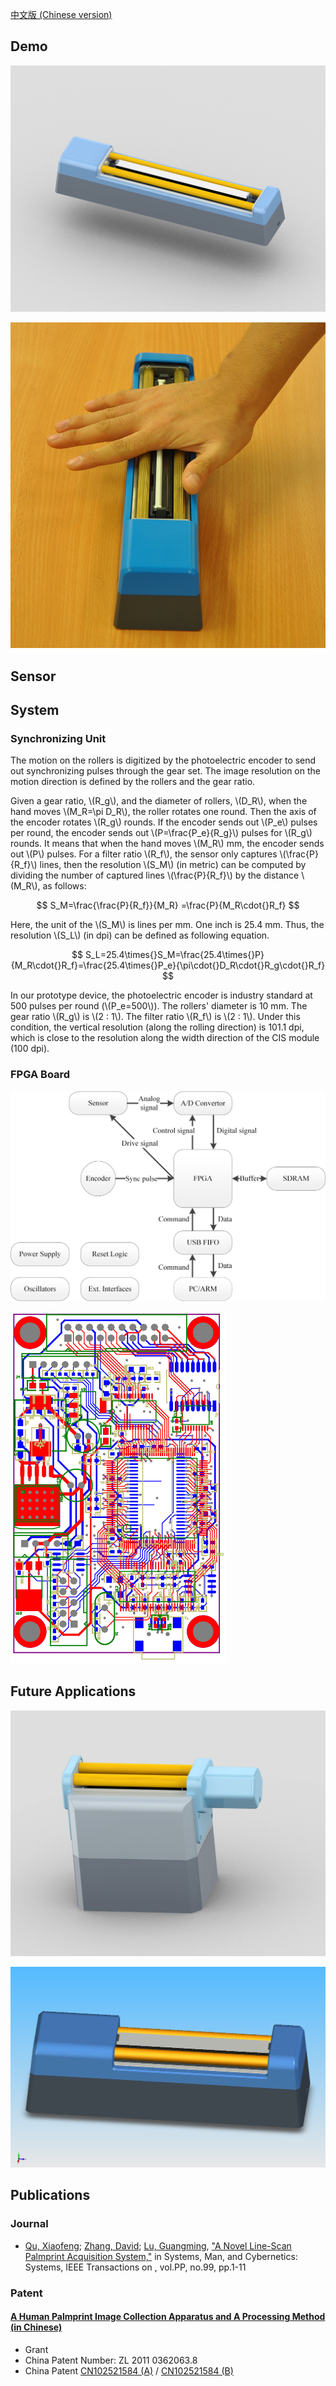 [中文版 (Chinese version)](/cn/)


Demo
-------



![Line Scan Palmprint Device Model](/img/line-scan-palmprint-device-model.png)

![Line Scan Palmprint Device Demo](/img/line-palmprint-demo.png)



Sensor
------



System
------

### Synchronizing Unit

The motion on the rollers is digitized by the photoelectric encoder to send out synchronizing pulses through the gear set. The image resolution on the motion direction is defined by the rollers and the gear ratio.

Given a gear ratio, \\(R\_g\\), and the diameter of rollers, \\(D\_R\\), when the hand moves \\(M\_R=\\pi D\_R\\), the roller rotates one round. Then the axis of the encoder rotates \\(R_g\\) rounds. If the encoder sends out \\(P_e\\) pulses per round, the encoder sends out \\(P=\frac{P_e}{R_g}\\) pulses for \\(R_g\\) rounds. It means that when the hand moves \\(M_R\\) mm, the encoder sends out \\(P\\) pulses. For a filter ratio \\(R_f\\), the sensor only captures \\(\frac{P}{R_f}\\) lines, then the resolution \\(S_M\\) (in metric) can be computed by dividing the number of captured lines \\(\frac{P}{R_f}\\) by the distance \\(M_R\\), as follows:

$$
S_M=\frac{\frac{P}{R_f}}{M_R} =\frac{P}{M_R\cdot{}R_f}
$$

Here, the unit of the \\(S_M\\) is lines per mm. One inch is 25.4 mm. Thus, the resolution \\(S_L\\) (in dpi) can be defined as following equation.

$$
S_L=25.4\times{}S_M=\frac{25.4\times{}P}{M_R\cdot{}R_f}=\frac{25.4\times{}P_e}{\pi\cdot{}D_R\cdot{}R_g\cdot{}R_f}
$$

In our prototype device, the photoelectric encoder is industry standard at 500 pulses per round (\\(P_e=500\\)). The rollers' diameter is 10 mm. The gear ratio \\(R_g\\) is \\(2 : 1\\). The filter ratio \\(R_f\\) is \\(2 : 1\\). Under this condition, the vertical resolution (along the rolling direction) is 101.1 dpi, which is close to the resolution along the width direction of the CIS module (100 dpi).

### FPGA Board

![FPGA Board Block Diagram](/img/fpga-board-block-diagram.png)

![FPGA Board PCB Layout](/img/fpga-board-pcb-layout.png)



Future Applications
------------

![Reflective Line Scan Palmprint Device](/img/reflective-line-scan-palmprint-device.png)

![Smaller Line Scan Palmprint Device](/img/smaller-line-scan-palmprint-device.png)


Publications
------------

### Journal

+ [Qu, Xiaofeng][csxfqu]; [Zhang, David][csdzhang]; [Lu, Guangming][csgmlu], ["A Novel Line-Scan Palmprint Acquisition System,"][TSMC-LPS] in Systems, Man, and Cybernetics: Systems, IEEE Transactions on , vol.PP, no.99, pp.1-11

### Patent

#### <a href="http://www.google.com/patents/CN102521584B?cl=en" target="_blank">A Human Palmprint Image Collection Apparatus and A Processing Method (in Chinese)</a>

+ Grant
+ China Patent Number: ZL 2011 0362063.8
+ China Patent [CN102521584 (A)](http://www.google.com/patents/CN102521584A?cl=en) / [CN102521584 (B)](http://www.google.com/patents/CN102521584B?cl=en)


[TSMC-LPS]: http://ieeexplore.ieee.org/stamp/stamp.jsp?tp=&arnumber=7390297&isnumber=6376248
[csxfqu]: http://www.quxiaofeng.me/about
[csdzhang]: http://www4.comp.polyu.edu.hk/~csdzhang/
[csgmlu]: http://www.hitsz.edu.cn/body/shizi/detailen.php?strID=396